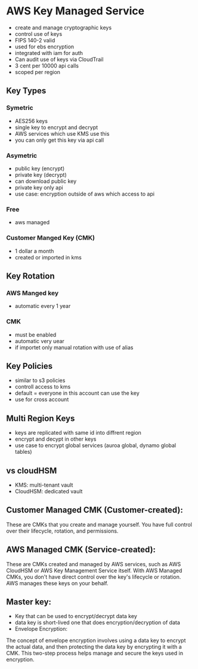# AWS Key Managed Service
- create and manage cryptographic keys
- control use of keys
- FIPS 140-2 valid
- used for ebs encryption
- integrated with iam for auth
- Can audit use of keys via CloudTrail
- 3 cent per 10000 api calls
- scoped per region
## Key Types

### Symetric
- AES256 keys
- single key to encrypt and decrypt
- AWS services which use KMS use this
- you can only get this key via api call

### Asymetric
- public key (encrypt)
- private key (decrypt)
- can download public key
- private key only api
- use case: encryption outside of aws which access to api

### Free
- aws managed
### Customer Manged Key (CMK)
- 1 dollar a month
- created or imported in kms

## Key Rotation

### AWS Manged key
- automatic every 1 year

### CMK
- must be enabled
- automatic very uear
- if importet only manual rotation with use of alias

## Key Policies
- similar to s3 policies
- controll access to kms
- default = everyone in this account can use the key
- use for cross account

## Multi Region Keys
- keys are replicated with same id into diffrent region
- encrypt and decypt in other keys
- use case to encrypt global services (auroa global, dynamo global tables)

## vs cloudHSM
- KMS: multi-tenant vault 
- CloudHSM: dedicated vault

## Customer Managed CMK (Customer-created):

These are CMKs that you create and manage yourself. You have full control over their lifecycle, rotation, and permissions.

## AWS Managed CMK (Service-created):

These are CMKs created and managed by AWS services, such as AWS CloudHSM or AWS Key Management Service itself.
With AWS Managed CMKs, you don't have direct control over the key's lifecycle or rotation. AWS manages these keys on your behalf.

## Master key:
- Key that can be used to encrypt/decrypt data key
- data key is short-lived one that does encryption/decryption of data
- Envelope Encryption:

The concept of envelope encryption involves using a data key to encrypt the actual data, and then protecting the data key by encrypting it with a CMK. This two-step process helps manage and secure the keys used in encryption.